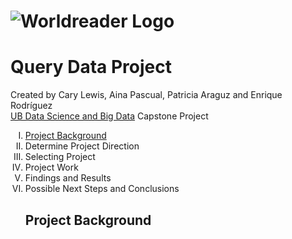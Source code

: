 # ![Worldreader Logo](https://comms.worldreader.org/wp-content/themes/worldreader/assets/images/logo.png) 
# Query Data Project 


Created by Cary Lewis, Aina Pascual, Patricia Araguz and Enrique Rodríguez
<br>
<a href="http://www.ub.edu/datascience/postgraduate/">UB Data Science and Big Data</a> Capstone Project

<ol type="I">
<li><a href="#projectbackground">Project Background</a></li>
<li>Determine Project Direction</li>
<li>Selecting Project</li>
<li>Project Work</li>
<li>Findings and Results</li>
<li>Possible Next Steps and Conclusions</li>

<H2><a name="projectbackground">Project Background</H2>
